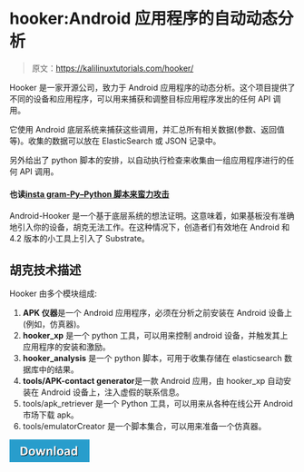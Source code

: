 # hooker:Android 应用程序的自动动态分析

> 原文：<https://kalilinuxtutorials.com/hooker/>

Hooker 是一家开源公司，致力于 Android 应用程序的动态分析。这个项目提供了不同的设备和应用程序，可以用来捕获和调整目标应用程序发出的任何 API 调用。

它使用 Android 底层系统来捕获这些调用，并汇总所有相关数据(参数、返回值等)。收集的数据可以放在 ElasticSearch 或 JSON 记录中。

另外给出了 python 脚本的安排，以自动执行检查来收集由一组应用程序进行的任何 API 调用。

#### **也读[insta gram-Py–Python 脚本来蛮力攻击](http://kalilinuxtutorials.com/instagram-py-python-script/)**

Android-Hooker 是一个基于底层系统的想法证明。这意味着，如果基板没有准确地引入你的设备，胡克无法工作。在这种情况下，创造者们有效地在 Android 和 4.2 版本的小工具上引入了 Substrate。

## **胡克技术描述**

Hooker 由多个模块组成:

1.  **APK 仪器**是一个 Android 应用程序，必须在分析之前安装在 Android 设备上(例如，仿真器)。
2.  **hooker_xp** 是一个 python 工具，可以用来控制 android 设备，并触发其上应用程序的安装和激励。
3.  **hooker_analysis** 是一个 python 脚本，可用于收集存储在 elasticsearch 数据库中的结果。
4.  **tools/APK-contact generator**是一款 Android 应用，由 hooker_xp 自动安装在 Android 设备上，注入虚假的联系信息。
5.  tools/apk_retriever 是一个 Python 工具，可以用来从各种在线公开 Android 市场下载 apk。
6.  tools/emulatorCreator 是一个脚本集合，可以用来准备一个仿真器。

[![](img/a51de913dc60eee505c4a68651ee8e4d.png)](https://github.com/AndroidHooker/hooker)